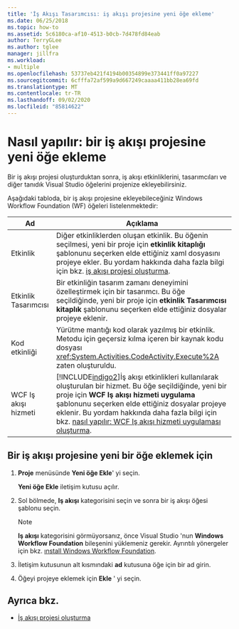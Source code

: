 ```yaml
---
title: 'İş Akışı Tasarımcısı: iş akışı projesine yeni öğe ekleme'
ms.date: 06/25/2018
ms.topic: how-to
ms.assetid: 5c6180ca-af10-4513-b0cb-7d478fd84eab
author: TerryGLee
ms.author: tglee
manager: jillfra
ms.workload:
- multiple
ms.openlocfilehash: 53737eb421f4194b00354899e373441ff0a97227
ms.sourcegitcommit: 6cfffa72af599a9d667249caaaa411bb28ea69fd
ms.translationtype: MT
ms.contentlocale: tr-TR
ms.lasthandoff: 09/02/2020
ms.locfileid: "85814622"
---
```

# <a name="how-to-add-a-new-item-to-a-workflow-project"></a>Nasıl yapılır: bir iş akışı projesine yeni öğe ekleme

Bir iş akışı projesi oluşturduktan sonra, iş akışı etkinliklerini, tasarımcıları ve diğer tanıdık Visual Studio öğelerini projenize ekleyebilirsiniz.

Aşağıdaki tabloda, bir iş akışı projesine ekleyebileceğiniz Windows Workflow Foundation (WF) öğeleri listelenmektedir:

| Ad | Açıklama |
|-| - |
| Etkinlik | Diğer etkinliklerden oluşan etkinlik. Bu öğenin seçilmesi, yeni bir proje için **etkinlik kitaplığı** şablonunu seçerken elde ettiğiniz xaml dosyasını projeye ekler. Bu yordam hakkında daha fazla bilgi için bkz. [iş akışı projesi oluşturma](creating-a-workflow-project.md). |
| Etkinlik Tasarımcısı | Bir etkinliğin tasarım zamanı deneyimini özelleştirmek için bir tasarımcı. Bu öğe seçildiğinde, yeni bir proje için **etkinlik Tasarımcısı kitaplık** şablonunu seçerken elde ettiğiniz dosyalar projeye eklenir. |
| Kod etkinliği | Yürütme mantığı kod olarak yazılmış bir etkinlik. Metodu için geçersiz kılma içeren bir kaynak kodu dosyası <xref:System.Activities.CodeActivity.Execute%2A> zaten oluşturuldu. |
| WCF Iş akışı hizmeti | [!INCLUDE[indigo2](../workflow-designer/includes/indigo2_md.md)]İş akışı etkinlikleri kullanılarak oluşturulan bir hizmet. Bu öğe seçildiğinde, yeni bir proje için **WCF Iş akışı hizmeti uygulama** şablonunu seçerken elde ettiğiniz dosyalar projeye eklenir. Bu yordam hakkında daha fazla bilgi için bkz. [nasıl yapılır: WCF Iş akışı hizmeti uygulaması oluşturma](creating-a-workflow-project.md). |

## <a name="to-add-a-new-item-to-a-workflow-project"></a>Bir iş akışı projesine yeni bir öğe eklemek için

1. **Proje** menüsünde **Yeni öğe Ekle**' yi seçin.

   **Yeni öğe Ekle** iletişim kutusu açılır.

1. Sol bölmede, **Iş akışı** kategorisini seçin ve sonra bir iş akışı öğesi şablonu seçin.

   > [!NOTE]
   > **Iş akışı** kategorisini görmüyorsanız, önce Visual Studio 'nun **Windows Workflow Foundation** bileşenini yüklemeniz gerekir. Ayrıntılı yönergeler için bkz. [ınstall Windows Workflow Foundation](developing-applications-with-the-workflow-designer.md#install-windows-workflow-foundation).

1. İletişim kutusunun alt kısmındaki **ad** kutusuna öğe için bir ad girin.

1. Öğeyi projeye eklemek için **Ekle** ' yi seçin.

## <a name="see-also"></a>Ayrıca bkz.

- [İş akışı projesi oluşturma](../workflow-designer/creating-a-workflow-project.md)

